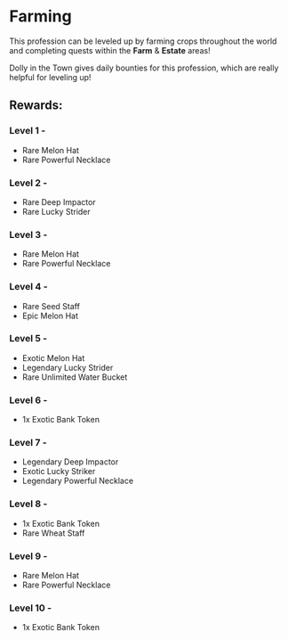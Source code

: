 <h1 style="text-align: left;"><strong>Farming</strong></h1>
<p>This profession can be leveled up by farming crops throughout the world and completing quests within the <strong>Farm</strong> &amp; <strong>Estate</strong> areas!</p>
<p>Dolly in the Town gives daily bounties for this profession, which are really helpful for leveling up!</p>
<h2>Rewards:</h2>
<h3>Level 1 -&nbsp;</h3>
<ul>
    <li>Rare Melon Hat</li>
    <li>Rare Powerful Necklace</li>
</ul>
<h3>Level 2 -&nbsp;</h3>
<ul>
    <li>Rare Deep Impactor</li>
    <li>Rare Lucky Strider</li>
</ul>
<h3>Level 3 -&nbsp;</h3>
<ul>
    <li>Rare Melon Hat</li>
    <li>Rare Powerful Necklace</li>
</ul>
<h3>Level 4 -&nbsp;</h3>
<ul>
    <li>Rare Seed Staff</li>
    <li>Epic Melon Hat</li>
</ul>
<h3>Level 5 -&nbsp;</h3>
<ul>
    <li>Exotic Melon Hat</li>
    <li>Legendary Lucky Strider</li>
    <li>Rare Unlimited Water Bucket</li>
</ul>
<h3>Level 6 -&nbsp;</h3>
<ul>
    <li>1x Exotic Bank Token</li>
</ul>
<h3>Level 7 -&nbsp;</h3>
<ul>
    <li>Legendary Deep Impactor</li>
    <li>Exotic Lucky Striker</li>
    <li>Legendary Powerful Necklace</li>
</ul>
<h3>Level 8 -&nbsp;</h3>
<ul>
    <li>1x Exotic Bank Token</li>
    <li>Rare Wheat Staff</li>
</ul>
<h3>Level 9 -&nbsp;</h3>
<ul>
    <li>Rare Melon Hat</li>
    <li>Rare Powerful Necklace</li>
</ul>
<h3>Level 10 -&nbsp;</h3>
<ul>
    <li>1x Exotic Bank Token</li>
</ul>